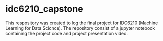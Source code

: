 # idc6210_capstone
This respository was created to log the final project for IDC6210 (Machine Learning for Data Scicnce). 
The repository consist of a jupyter notebook containing the project code and project presentation video.
